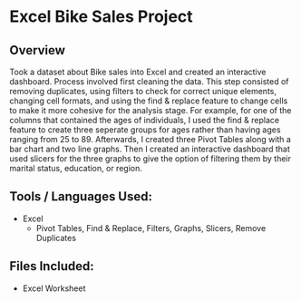 # Excel Bike Sales Project

## Overview
Took a dataset about Bike sales into Excel and created an interactive dashboard. Process involved first cleaning the data. This step consisted of removing duplicates, using filters to check for correct unique elements, changing cell formats, and using the find & replace feature to change cells to make it more cohesive for the analysis stage. For example, for one of the columns that contained the ages of individuals, I used the find & replace feature to create three seperate groups for ages rather than having ages ranging from 25 to 89. Afterwards, I created three Pivot Tables along with a bar chart and two line graphs. Then I created an interactive dashboard that used slicers for the three graphs to give the option of filtering them by their marital status, education, or region. 

## Tools / Languages Used:
* Excel 
  * Pivot Tables, Find & Replace, Filters, Graphs, Slicers, Remove Duplicates

## Files Included:
* Excel Worksheet
